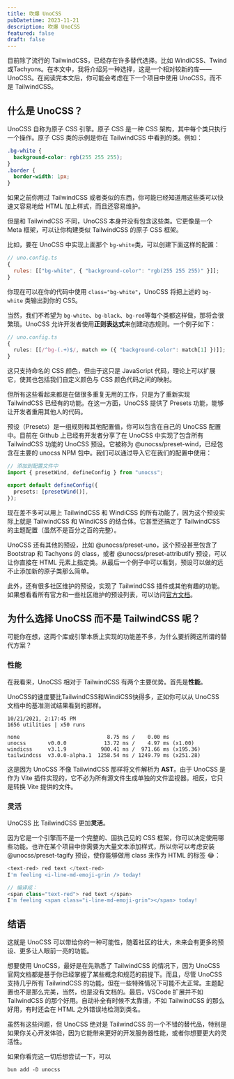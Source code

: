 ```yaml
---
title: 吹爆 UnoCSS
pubDatetime: 2023-11-21
description: 吹爆 UnoCSS
featured: false
draft: false
---
```


目前除了流行的 TailwindCSS，已经存在许多替代选择。比如 WindiCSS、Twind或Tachyons。在本文中，我将介绍另一种选择，这是一个相对较新的库——UnoCSS。在阅读完本文后，你可能会考虑在下一个项目中使用 UnoCSS，而不是 TailwindCSS。

## 什么是 UnoCSS？

UnoCSS 自称为原子 CSS 引擎。原子 CSS 是一种 CSS 架构，其中每个类只执行一个操作。原子 CSS 类的示例是你在 TailwindCSS 中看到的类。例如：

```css
.bg-white {
  background-color: rgb(255 255 255);
}
.border {
  border-width: 1px;
}
```

如果之前你用过 TailwindCSS 或者类似的东西，你可能已经知道用这些类可以快速又容易地给 HTML 加上样式，而且还容易维护。

但是和 TailwindCSS 不同，UnoCSS 本身并没有包含这些类。它更像是一个 Meta 框架，可以让你构建类似 TailwindCSS 的原子 CSS 框架。

比如，要在 UnoCSS 中实现上面那个 `bg-white`​ 类，可以创建下面这样的配置：

```js
// uno.config.ts
{
  rules: [["bg-white", { "background-color": "rgb(255 255 255)" }]];
}
```

你现在可以在你的代码中使用 `class="bg-white"`​，UnoCSS 将把上述的 `bg-white`​ 类输出到你的 CSS。

当然，我们不希望为 `bg-white`​、`bg-black`​、`bg-red`​ 等每个类都这样做，那将会很繁琐。UnoCSS 允许开发者使用**正则表达式**来创建动态规则。一个例子如下：

```ts
// uno.config.ts
{
  rules: [[/^bg-(.+)$/, match => ({ "background-color": match[1] })]];
}
```

这只支持命名的 CSS 颜色，但由于这只是 JavaScript 代码，理论上可以扩展它，使其也包括我们自定义颜色与 CSS 颜色代码之间的映射。

但所有这些看起来都是在做很多重复无用的工作，只是为了重新实现 TailwindCSS 已经有的功能。在这一方面，UnoCSS 提供了 Presets 功能，能够让开发者重用其他人的代码。

预设（Presets）是一组规则和其他配置值，你可以包含在自己的 UnoCSS 配置中。目前在 Github 上已经有开发者分享了在 UnoCSS 中实现了包含所有 TailwindCSS 功能的 UnoCSS 预设。它被称为 @unocss/preset-wind，已经包含在主要的 unocss NPM 包中。我们可以通过导入它在我们的配置中使用：

```ts
// 添加到配置文件中
import { presetWind, defineConfig } from "unocss";

export default defineConfig({
  presets: [presetWind()],
});
```

现在差不多可以用上 TailwindCSS 和 WindiCSS 的所有功能了，因为这个预设实际上就是 TailwindCSS 和 WindiCSS 的结合体。它甚至还搞定了 TailwindCSS 的主题配置（虽然不是百分之百的完整）。

UnoCSS 还有其他的预设，比如 @unocss/preset-uno，这个预设甚至包含了 Bootstrap 和 Tachyons 的 class，或者 @unocss/preset-attributify 预设，可以让你直接在 HTML 元素上指定类。从最后一个例子中可以看到，预设可以做的远不止添加新的原子类那么简单。

此外，还有很多社区维护的预设，实现了 TailwindCSS 插件或其他有趣的功能。如果想看看所有官方和一些社区维护的预设列表，可以访问[官方文档](<[https://github.com/unocss/unocss#presets。](https://github.com/unocss/unocss#presets%E3%80%82)>)。

## 为什么选择 UnoCSS 而不是 TailwindCSS 呢？

可能你在想，这两个库或引擎本质上实现的功能差不多，为什么要折腾这所谓的替代方案？

### 性能

在我看来，UnoCSS 相对于 TailwindCSS 有两个主要优势。首先是**性能**。

UnoCSS的速度要比TailwindCSS和WindiCSS快得多，正如你可以从 UnoCSS 文档中的基准测试结果看到的那样。

```log
10/21/2021, 2:17:45 PM
1656 utilities | x50 runs

none                            8.75 ms /    0.00 ms
unocss       v0.0.0            13.72 ms /    4.97 ms (x1.00)
windicss     v3.1.9           980.41 ms /  971.66 ms (x195.36)
tailwindcss  v3.0.0-alpha.1  1258.54 ms / 1249.79 ms (x251.28)
```

这是因为 UnoCSS 不像 TailwindCSS 那样将文件解析为 **AST**。由于 UnoCSS 是作为 Vite 插件实现的，它不必为所有源文件生成单独的文件监视器。相反，它只是转换 Vite 提供的文件。

### 灵活

UnoCSS 比 TailwindCSS 更加**灵活**。

因为它是一个引擎而不是一个完整的、固执己见的 CSS 框架，你可以决定使用哪些功能。也许在某个项目中你需要为大量文本添加样式，所以你可以考虑安装 @unocss/preset-tagify 预设，使你能够做用 class 来作为 HTML 的标签 😂：

```ts
<text-red> red text </text-red>
I'm feeling <i-line-md-emoji-grin /> today!

// 编译成：
<span class="text-red"> red text </span>
I'm feeling <span class="i-line-md-emoji-grin"></span> today!
```

## 结语

这就是 UnoCSS 可以带给你的一种可能性，随着社区的壮大，未来会有更多的预设、更多让人眼前一亮的功能。

想要使用 UnoCSS，最好是在先熟悉了 TailwindCSS 的情况下，因为 UnoCSS 官网文档都是基于你已经掌握了某些概念和规范的前提下。而且，尽管 UnoCSS 支持几乎所有 TailwindCSS 的功能，但在一些特殊情况下可能不太正常。主题配置也不是那么完美，当然，也是没有文档的。最后，VSCode 扩展并不如 TailwindCSS 的那个好用。自动补全有时候不太靠谱，不如 TailwindCSS 的那么好用，有时还会在 HTML 之外错误地检测到类名。

虽然有这些问题，但 UnoCSS 绝对是 TailwindCSS 的一个不错的替代品，特别是如果你关心开发体验，因为它能带来更好的开发服务器性能，或者你想要更大的灵活性。

如果你看完这一切后想尝试一下，可以

```npm
bun add -D unocss
```

‍
